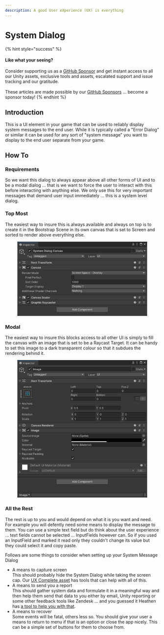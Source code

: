 ```yaml
---
description: A good User eXperience (UX) is everything
---
```


# System Dialog

{% hint style="success" %}
#### Like what your seeing?

Consider supporting us as a [GitHub Sponsor](../../become-a-sponsor.md) and get instant access to all our Unity assets, exclusive tools and assets, escalated support and issue tracking and our gratitude.\
\
These articles are made possible by our [GitHub Sponsors](https://github.com/sponsors/heathen-engineering) ... become a sponsor today!
{% endhint %}

## Introduction

This is a UI element in your game that can be used to reliably display system messages to the end user. While it is typically called a "Error Dialog" or similar it can be used for any sort of "system message" you want to display to the end user separate from your game.

## How To

### Requirements

So we want this dialog to always appear above all other forms of UI and to be a modal dialog ... that is we want to force the user to interact with this before interacting with anything else. We only use this for very important messages that demand user input immediately ... this is a system level dialog.

### Top Most

The easiest way to insure this is always available and always on top is to create it in the Bootstrap Scene in its own canvas that is set to Screen and sorted to render above everything else.

<figure><img src="../../../../.gitbook/assets/image (1).png" alt=""><figcaption></figcaption></figure>

### Modal

The easiest way to insure this blocks access to all other UI is simply to fill the canvas with an image that is set to be a Raycast Target. It can be handy to set this image to a dark transparent colour so that it subdues the rendering behind it.

<figure><img src="../../../../.gitbook/assets/image (151).png" alt=""><figcaption></figcaption></figure>

### All the Rest

The rest is up to you and would depend on what it is you want and need. For example you will defently need some means to display the message to them. You can use a simple text field but do think about the user experience ... text fields cannot be selected ... InputFields however can. So if you used an InputField and marked it read only they couldn't change its value but they could select it and copy paste.

Follows are some things to consider when setting up your System Message Dialog

* A means to capture screen\
  This should probably hide the System Dialog while taking the screen cap. Our [UX Complete asset](../../../../assets/ux/api/screenshot.md) has tools that can help with all of this.
* A means to send you a report\
  This should gather system data and formulate it in a meaningful way and then help them send that data to you either by email, Unity reporting or some other feedback tools like Zendesk ... and you guessed it Heathen has [a tool to help you with that](../../../../assets/ux/learning/core-concepts/feedback-tools.md).
* A means to recover\
  Some events will be fatal, others less so. You should give your user a means to return to menu if that is an option or close the app nicely. This can be a simple set of buttons for them to choose from.
